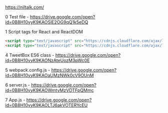 https://niltalk.com/

0
Test file - https://drive.google.com/open?id=0B8H10vyK9KAOSlE2OG9qQ1k5eDQ

1
Script tags for React and ReactDOM
```html
<script type="text/javascript" src="https://cdnjs.cloudflare.com/ajax/libs/react/15.4.0/react.js"></script>
<script type="text/javascript" src="https://cdnjs.cloudflare.com/ajax/libs/react/15.4.0/react-dom.js"></script>
```

4
TweetBox ES6 class - https://drive.google.com/open?id=0B8H10vyK9KAONzAteUozM3pWc0E

5
webpack.config.js - https://drive.google.com/open?id=0B8H10vyK9KAOaUMzNWk0cV9OUnM

6
server.js - https://drive.google.com/open?id=0B8H10vyK9KAOWmtvMzVDTFpQMmc

7
App.js - https://drive.google.com/open?id=0B8H10vyK9KAOLTJ6akVOTERYcEU
